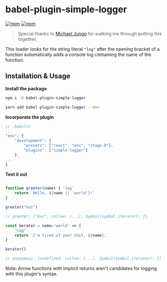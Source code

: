 
# babel-plugin-simple-logger

[![npm](https://img.shields.io/npm/dt/babel-plugin-simple-logger.svg?style=flat-square)](https://www.npmjs.com/package/babel-plugin-simple-logger)
[![npm](https://img.shields.io/npm/v/babel-plugin-simple-logger.svg?style=flat-square)](https://www.npmjs.com/package/babel-plugin-simple-logger)

> Special thanks to [Michael Jungo](https://github.com/jungomi) for walking me through putting this together.

This loader looks for the string literal `"log"` after the opening bracket of a function automatically adds a console log containing the name of the function.

## Installation & Usage

**Install the package**
```bash
npm i -D babel-plugin-simple-logger

yarn add babel-plugin-simple-logger --dev

```

**Incorporate the plugin**

```js
// .babelrc
...
"env": {
	"development": {
		"presets": ["react", "env", "stage-0"],
		"plugins": ["simple-logger"]
	},
...
}
```

**Test it out**

```js

function greeter(name) { 'log'
	return `Hello, ${name || 'world'}!`
}

greeter("Gus")

// greeter: ["Gus", callee: (...), Symbol(Symbol.iterator): ƒ]

const berater = name='world' => {
	"log"
	return `I'm tired of your shit, ${name}.`
}

berater()

// anonymous: [undefined, callee: (...), Symbol(Symbol.iterator): ƒ]

```

Note: Arrow functions with implicit returns aren't candidates for logging with this plugin's syntax. 
